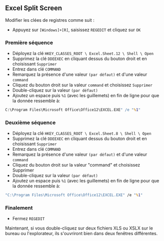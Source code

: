 ## Excel Split Screen

Modifier les clées de registres comme suit :

- Appuyez sur `[Windows]+[R]`, saisissez `REGEDIT` et cliquez sur `OK`

### Première séquence

- Déployez la clé `HKEY_CLASSES_ROOT \ Excel.Sheet.12 \ Shell \ Open`
- Supprimez la clé `DDEEXEC` en cliquant dessus du bouton droit et en choisissant `Supprimer`
- Entrez dans clé `COMMAND`
- Remarquez la présence d'une valeur `(par défaut)` et d'une valeur `command`
- Cliquez du bouton droit sur la valeur `command` et choisissez `Supprimer`
- Double-cliquez sur la valeur `(par défaut)`
- Ajoutez un espace puis `%1` (avec les guillemets) en fin de ligne pour que la donnée ressemble à:
```bat
C:\Program Files\Microsoft Office\Office12\EXCEL.EXE" /e "%1"
```

### Deuxième séquence

- Déployez la clé `HKEY_CLASSES_ROOT \ Excel.Sheet.8 \ Shell \ Open`
- Supprimez la clé `DDEEXEC` en cliquant dessus du bouton droit et en choisissant `Supprimer`
- Entrez dans clé `COMMAND`
- Remarquez la présence d'une valeur `(par défaut)` et d'une valeur `command`
- Cliquez du bouton droit sur la valeur "command" et choisissez Supprimer
- Double-cliquez sur la valeur `(par défaut)`
- Ajoutez un espace puis `%1` (avec les guillemets) en fin de ligne pour que la donnée ressemble à:
```bat
"C:\Program Files\Microsoft Office\Office12\EXCEL.EXE" /e "%1"
```

### Finalement

- Fermez `REGEDIT`

Maintenant, si vous double-cliquez sur deux fichiers XLS ou XSLX sur le bureau ou l'explorateur, ils s'ouvriront bien dans deux fenêtres différentes.
